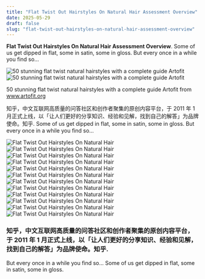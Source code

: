 ```yaml
---
title: "Flat Twist Out Hairstyles On Natural Hair Assessment Overview"
date: 2025-05-29
draft: false
slug: "flat-twist-out-hairstyles-on-natural-hair-assessment-overview" 
---
```


**Flat Twist Out Hairstyles On Natural Hair Assessment Overview**. Some of us get dipped in flat, some in satin, some in gloss. But every once in a while you find so…

![50 stunning flat twist natural hairstyles with a complete guide Artofit](https://i.pinimg.com/originals/49/ca/62/49ca6289093510b40972472bfd73b882.jpg)![50 stunning flat twist natural hairstyles with a complete guide Artofit](https://i.pinimg.com/originals/49/ca/62/49ca6289093510b40972472bfd73b882.jpg)

50 stunning flat twist natural hairstyles with a complete guide Artofit from www.artofit.org

知乎，中文互联网高质量的问答社区和创作者聚集的原创内容平台，于 2011 年 1 月正式上线，以「让人们更好的分享知识、经验和见解，找到自己的解答」为品牌使命。知乎. Some of us get dipped in flat, some in satin, some in gloss. But every once in a while you find so…

![Flat Twist Out Hairstyles On Natural Hair ](https://i.pinimg.com/originals/49/ca/62/49ca6289093510b40972472bfd73b882.jpg " 50 stunning flat twist natural hairstyles with a complete guide Artofit")![Flat Twist Out Hairstyles On Natural Hair ](https://hairstylehub.com/wp-content/uploads/2018/04/Flat-Twist-Out-On-Very-Short-Natural-Hair.png " Twist Out Styles How To Do A Twist Out On Natural Hair")![Flat Twist Out Hairstyles On Natural Hair ](http://hairstylehub.com/wp-content/uploads/2018/04/flat-Twist-Out.jpg " Twist Out Styles How To Do A Twist Out On Natural Hair")![Flat Twist Out Hairstyles On Natural Hair ](https://www.curlynikki.com/wp-content/uploads/2016/03/unnamed-14.jpg " Easy Chunky Flat TwistOut Tutorial for Natural Hair")![Flat Twist Out Hairstyles On Natural Hair ](https://i.pinimg.com/originals/7a/1b/e1/7a1be12cacc879694f4545d85d31bb7b.png " 21 Classy Flat Twist Hairstyles to Boost Up Your Look Flat twist")![Flat Twist Out Hairstyles On Natural Hair ](https://i.ytimg.com/vi/N0dq5BN7dcs/maxresdefault.jpg " How To Flat Twist Out on Short Natural Hair / TWA YouTube")![Flat Twist Out Hairstyles On Natural Hair ](https://i.pinimg.com/originals/a9/57/26/a95726cd6a27de31e39a27c87f4eb2da.jpg " 50 stunning flat twist natural hairstyles with a complete guide Artofit")![Flat Twist Out Hairstyles On Natural Hair ](https://i.pinimg.com/originals/f7/4f/88/f74f88faf2e7c421e775efc10df37dbe.jpg " How To Do A Flat Twist Out & A Regular Twist Out Natural hair twists")![Flat Twist Out Hairstyles On Natural Hair ](https://i.pinimg.com/originals/d2/25/1f/d2251f2ca776614f4d92ea60caea5229.jpg " Flat twistout by misskenk Flat Twist Out, Twist Outs, Twist Out")![Flat Twist Out Hairstyles On Natural Hair ](https://i.pinimg.com/originals/00/06/16/000616269797db644bbf7564c523e7df.jpg " 50 Stunning Flat Twist Natural Hairstyles with a Complete Guide 2025")![Flat Twist Out Hairstyles On Natural Hair ](https://i0.wp.com/www.coilsandglory.com/wp-content/uploads/2020/11/50-Flat-Twist-Hairstyles-on-Natural-Hair.jpg " 50 Stunning Flat Twist Natural Hairstyles with a Complete Guide 2023")![Flat Twist Out Hairstyles On Natural Hair ](https://hairmotive.com/wp-content/uploads/2016/08/Chunky-Flat-Twist-Out-natural-hair.jpg " 50 Catchy and Practical Flat Twist Hairstyles Hair Motive Hair Motive")

### 知乎，中文互联网高质量的问答社区和创作者聚集的原创内容平台，于 2011 年 1 月正式上线，以「让人们更好的分享知识、经验和见解，找到自己的解答」为品牌使命。知乎.

But every once in a while you find so… Some of us get dipped in flat, some in satin, some in gloss.